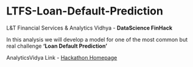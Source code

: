 # LTFS-Loan-Default-Prediction

L&amp;T Financial Services &amp; Analytics Vidhya - **DataScience FinHack**


In this analysis we will develop a model for one of the most common but real challenge **‘Loan Default Prediction’**

AnalyticsVidya Link - [Hackathon Homepage](https://datahack.analyticsvidhya.com/contest/ltfs-datascience-finhack-an-online-hackathon/)
